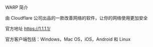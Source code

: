 WARP 简介

由 Cloudflare 公司出品的一款改善网络的软件，让你的网络使用更加安全

官方地址 https://1.1.1.1/

官方客户端包括：Windows，Mac OS，iOS，Android 和 Linux


